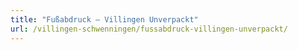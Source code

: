 ```yaml
---
title: "Fußabdruck – Villingen Unverpackt"
url: /villingen-schwenningen/fussabdruck-villingen-unverpackt/
---
```

